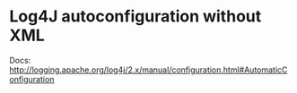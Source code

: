 # Log4J autoconfiguration without XML

Docs: http://logging.apache.org/log4j/2.x/manual/configuration.html#AutomaticConfiguration
